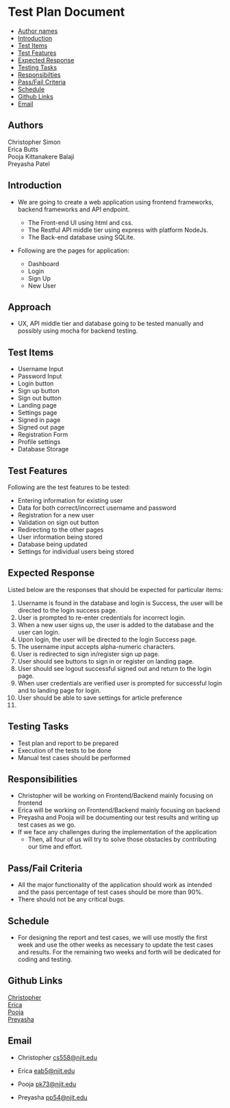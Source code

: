 # Test Plan Document

- [Author names](#author-names)
- [Introduction](#introduction)
- [Test Items](#test-items)
- [Test Features](#test-features)
- [Expected Response](#expected-response)
- [Testing Tasks](#testing-tasks)
- [Responsibilties](#responsibilities)
- [Pass/Fail Criteria](#passfail-criteria)
- [Schedule](#schedule)
- [Github Links](#github-links)
- [Email](#email)

## Authors

Christopher Simon\
Erica Butts\
Pooja Kittanakere Balaji\
Preyasha Patel

## Introduction
- We are going to create a web application using frontend frameworks, backend frameworks and API endpoint.
    - The Front-end UI using html and css.
    - The Restful API middle tier using express with platform NodeJs.
    - The Back-end database using SQLite.

- Following are the pages for application:
    - Dashboard
    - Login
    - Sign Up
    - New User


## Approach
- UX, API middle tier and database going to be tested manually and possibly using mocha for backend testing.

## Test Items
- Username Input
- Password Input
- Login button 
- Sign up button 
- Sign out button
- Landing page
- Settings page 
- Signed in page 
- Signed out page
- Registration Form
- Profile settings
- Database Storage

## Test Features
Following are the test features to be tested:
- Entering information for existing user
- Data for both correct/incorrect username and password
- Registration for a new user
- Validation on sign out button
- Redirecting to the other pages
- User information being stored
- Database being updated
- Settings for individual users being stored

## Expected Response
Listed below are the responses that should be expected for particular items:
1. Username is found in the database and login is Success, the user will be directed to the login success page. 
2. User is prompted to re-enter credentials for incorrect login.
3. When a new user signs up, the user is added to the database and the user can login.
4. Upon login, the user will be directed to the login Success page.
5. The username input accepts alpha-numeric characters.
6. User is redirected to sign in/register sign up page.
7. User should see buttons to sign in or register on landing page.
8. User should see logout successful signed out and return to the login page. 
9. When user credentials are verified user is prompted for successful login and to landing page for login.
10. User should be able to save settings for article preference
11. 

## Testing Tasks 
- Test plan and report to be prepared
- Execution of the tests to be done
- Manual test cases should be performed

## Responsibilities
- Christopher will be working on Frontend/Backend mainly focusing on frontend
- Erica will be working on Frontend/Backend mainly focusing on backend
- Preyasha and Pooja will be documenting our test results and writing up test cases as we go.
- If we face any challenges during the implementation of the application
  - Then, all four of us will try to solve those obstacles by contributing our time and effort.

## Pass/Fail Criteria
- All the major functionality of the application should work as intended and the pass percentage of test cases should be more than 90%.
- There should not be any critical bugs.

## Schedule
- For designing the report and test cases, we will use mostly the first week and use the other weeks as necessary to update the test cases and results. For the remaining two weeks and forth will be dedicated for coding and testing.

## Github Links
[Christopher](https://github.com/cs5581)\
[Erica](https://github.com/deathloser)\
[Pooja](https://github.com/pkb94)\
[Preyasha](https://github.com/preyasha2810)

## Email
- Christopher
<cs558@njit.edu>

- Erica
<eab5@njit.edu>

- Pooja
<pk73@njit.edu>

- Preyasha
<pp54@njit.edu>
